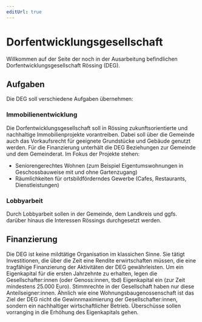 ```yaml
---
editUrl: true
---
```


# Dorfentwicklungsgesellschaft

Willkommen auf der Seite der noch in der Ausarbeitung befindlichen Dorfentwicklungsgesellschaft Rössing (DEG).

## Aufgaben

Die DEG soll verschiedene Aufgaben übernehmen:

### Immobilienentwicklung

Die Dorfentwicklungsgesellschaft soll in Rössing zukunftsorientierte und nachhaltige Immobilienprojekte vorantreiben.
Dabei soll über die Gemeinde auch das Vorkaufsrecht für geeignete Grundstücke und Gebäude genutzt werden. Für die
Finanzierung unterhält die DEG Beziehungen zur Gemeinde und dem Gemeinderat. Im Fokus der Projekte stehen:
- Seniorengerechtes Wohnen (zum Beispiel Eigentumswohnungen in Geschossbauweise mit und ohne Gartenzugang)
- Räumlichkeiten für ortsbildförderndes Gewerbe (Cafes, Restaurants, Dienstleistungen)

### Lobbyarbeit

Durch Lobbyarbeit sollen in der Gemeinde, dem Landkreis und ggfs. darüber hinaus die Interessen Rössings durchgesetzt werden.

## Finanzierung

Die DEG ist keine mildtätige Organisation im klassichen Sinne. Sie tätigt Investitionen, die über die Zeit eine Rendite erwirtschaften müssen, die
eine tragfähige Finanzierung der Aktivitäten der DEG gewährleisten. Um ein Eigenkapital für die ersten Jahrzehnte zu erhalten, legen die Gesellschafter:innen (oder Genoss:innen, tbd)
Eigenkapital ein (zur Zeit mindestens 25.000 Euro). Stimmrechte in der Gesellschaft haben nur diese Anteilseigner:innen. Ähnlich
wie eine Wohnungsbaugenossenschaft ist das Ziel der DEG nicht die Gewinnmaximierung der Gesellschafter:innen, sondern ein nachhaltiger wirtschaftlicher
Betrieb. Überschüsse sollen vorranging in die Erhöhung des Eigenkapitals gehen.